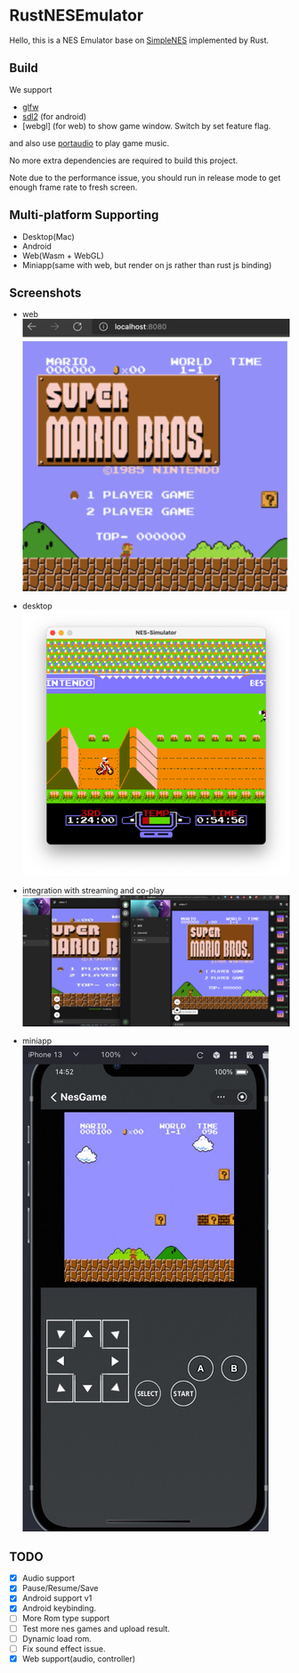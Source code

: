 # RustNESEmulator

Hello, this is a NES Emulator base on [SimpleNES](https://github.com/amhndu/SimpleNES) implemented by Rust.


## Build

We support 
- [glfw](https://docs.rs/glfw/0.48.0/glfw/)  
- [sdl2](https://docs.rs/sdl2/0.35.2/sdl2/) (for android)
- [webgl] (for web)
to show game window. Switch by set feature flag.

and also use [portaudio](https://docs.rs/portaudio/0.7.0/portaudio/) to play game music. 

No more extra dependencies are required to build this project.

Note due to the performance issue, you should run in release mode to get enough frame rate to fresh screen.
## Multi-platform Supporting

- Desktop(Mac)
- Android
- Web(Wasm + WebGL)
- Miniapp(same with web, but render on js rather than rust js binding)


## Screenshots

- web
![web](./img/web.png)

- desktop 
![desktop](./img/desktop.png)

- integration with streaming and co-play
![stream](./img/stream_integration.png)

- miniapp  
![miniapp](./img/miniapp.jpg)

## TODO

- [x] Audio support
- [x] Pause/Resume/Save 
- [x] Android support v1
- [x] Android keybinding.
- [ ] More Rom type support
- [ ] Test more nes games and upload result.
- [ ] Dynamic load rom.
- [ ] Fix sound effect issue. 
- [x] Web support(audio, controller)

